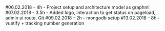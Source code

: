 #06.02.2018 - 4h - Project setup and architecture model as graphml
#07.02.2018 - 3.5h - Added logo, interaction to get status on pageload, admin ui route, Git
#09.02.2018 - 2h - mongodb setup
#13.02.2018 - 8h - vuetify + tracking number generation